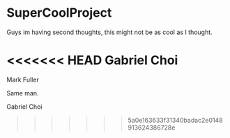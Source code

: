 # SuperCoolProject

Guys im having second thoughts, this might not be as cool as I thought.

<<<<<<< HEAD
Gabriel Choi
=======
Mark Fuller

Same man.

Gabriel Choi
>>>>>>> 5a0e163633f31340badac2e0148913624386728e
